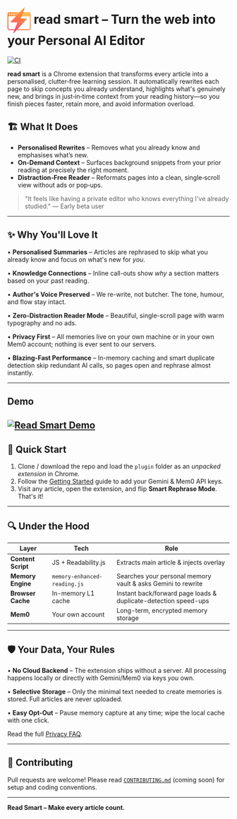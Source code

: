 # <img src="plugin/assets/icons/icon128.png" alt="Read Smart" height="58" style="vertical-align: middle;">   read smart – Turn the web into your Personal AI Editor
[![CI](https://github.com/anunay999/read-smart/actions/workflows/ci.yml/badge.svg)](https://github.com/anunay999/read-smart/actions/workflows/ci.yml)

**read smart** is a Chrome extension that transforms every article into a personalised, clutter‑free learning session. It automatically rewrites each page to skip concepts you already understand, highlights what's genuinely new, and brings in just‑in‑time context from your reading history—so you finish pieces faster, retain more, and avoid information overload.

## 🏗️ What It Does

- **Personalised Rewrites** – Removes what you already know and emphasises what’s new.  
- **On‑Demand Context** – Surfaces background snippets from your prior reading at precisely the right moment.  
- **Distraction‑Free Reader** – Reformats pages into a clean, single‑scroll view without ads or pop‑ups.

> "It feels like having a private editor who knows everything I've already studied." — Early beta user

---

## ✨ Why You'll Love It

• **Personalised Summaries** – Articles are rephrased to skip what you already know and focus on what's new for *you*.

• **Knowledge Connections** – Inline call-outs show *why* a section matters based on your past reading.

• **Author's Voice Preserved** – We re-write, not butcher. The tone, humour, and flow stay intact.

• **Zero-Distraction Reader Mode** – Beautiful, single-scroll page with warm typography and no ads.

• **Privacy First** – All memories live on your own machine or in your own Mem0 account; nothing is ever sent to our servers.

• **Blazing-Fast Performance** – In-memory caching and smart duplicate detection skip redundant AI calls, so pages open and rephrase almost instantly.

---

## Demo

[![Read Smart Demo](https://img.youtube.com/vi/0EXEtuq2dZA/hqdefault.jpg)](https://youtu.be/0EXEtuq2dZA "Watch the full demo on YouTube")
---


## 🏁 Quick Start

1. Clone / download the repo and load the `plugin` folder as an *unpacked extension* in Chrome.
2. Follow the [Getting Started](./docs/GETTING_STARTED.md) guide to add your Gemini & Mem0 API keys.
3. Visit any article, open the extension, and flip **Smart Rephrase Mode**. That's it!

---

## 🔍 Under the Hood

| Layer | Tech | Role |
|-------|------|------|
| **Content Script** | JS + Readability.js | Extracts main article & injects overlay |
| **Memory Engine** | `memory-enhanced-reading.js` | Searches your personal memory vault & asks Gemini to rewrite |
| **Browser Cache** | In-memory L1 cache | Instant back/forward page loads & duplicate-detection speed-ups |
| **Mem0** | Your own account | Long-term, encrypted memory storage |

---

## 🛡️ Your Data, Your Rules

• **No Cloud Backend** – The extension ships without a server. All processing happens locally or directly with Gemini/Mem0 via keys *you* own.

• **Selective Storage** – Only the minimal text needed to create memories is stored. Full articles are never uploaded.

• **Easy Opt-Out** – Pause memory capture at any time; wipe the local cache with one click.

Read the full [Privacy FAQ](./GETTING_STARTED.md#privacy--security).

---

## 🤝 Contributing

Pull requests are welcome! Please read [`CONTRIBUTING.md`](CONTRIBUTING.md) (coming soon) for setup and coding conventions.

---

**Read Smart – Make every article count.**


